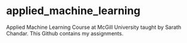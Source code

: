 # applied_machine_learning
Applied Machine Learning Course at McGill University taught by Sarath Chandar. This Github contains my assignments.
